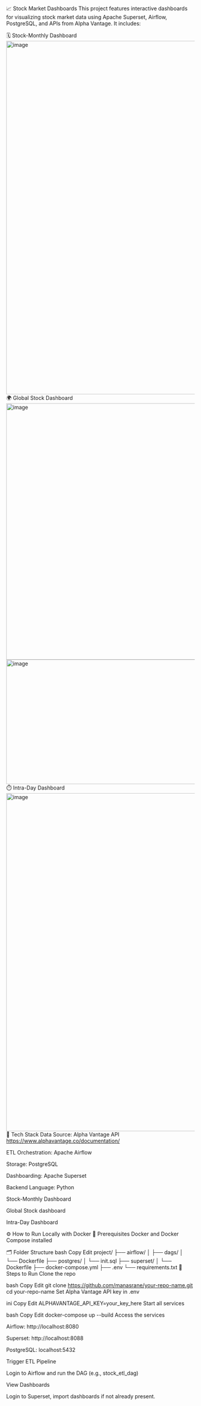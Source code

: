 📈 Stock Market Dashboards
This project features interactive dashboards for visualizing stock market data using Apache Superset, Airflow, PostgreSQL, and APIs from Alpha Vantage. It includes:

🗓️ Stock-Monthly Dashboard
<img width="1847" height="942" alt="image" src="https://github.com/user-attachments/assets/a41408ef-87d7-4a08-97ec-c4caa3f4517b" />
🌍 Global Stock Dashboard
<img width="592" height="683" alt="image" src="https://github.com/user-attachments/assets/20ff2ad0-e630-4311-9f93-1aa101705586" /><img width="1220" height="332" alt="image" src="https://github.com/user-attachments/assets/c5683fec-a156-474e-b7db-d71e291542ea" />
⏱️ Intra-Day Dashboard
<img width="1846" height="901" alt="image" src="https://github.com/user-attachments/assets/70b26322-9979-42ac-bd8e-485da158d96e" />
🧩 Tech Stack
Data Source: Alpha Vantage API https://www.alphavantage.co/documentation/

ETL Orchestration: Apache Airflow

Storage: PostgreSQL

Dashboarding: Apache Superset

Backend Language: Python

Stock-Monthly Dashboard

Global Stock dashboard

Intra-Day Dashboard

⚙️ How to Run Locally with Docker
🧰 Prerequisites
Docker and Docker Compose installed

🗂️ Folder Structure
bash
Copy
Edit
project/
├── airflow/
│   ├── dags/
│   └── Dockerfile
├── postgres/
│   └── init.sql
├── superset/
│   └── Dockerfile
├── docker-compose.yml
├── .env
└── requirements.txt
🚀 Steps to Run
Clone the repo

bash
Copy
Edit
git clone https://github.com/manasrane/your-repo-name.git
cd your-repo-name
Set Alpha Vantage API key in .env

ini
Copy
Edit
ALPHAVANTAGE_API_KEY=your_key_here
Start all services

bash
Copy
Edit
docker-compose up --build
Access the services

Airflow: http://localhost:8080

Superset: http://localhost:8088

PostgreSQL: localhost:5432

Trigger ETL Pipeline

Login to Airflow and run the DAG (e.g., stock_etl_dag)

View Dashboards

Login to Superset, import dashboards if not already present.
